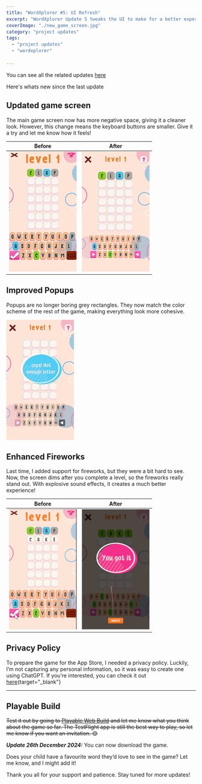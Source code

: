 ```yaml
---
title: "WordXplorer #5: UI Refresh"
excerpt: "WordXplorer Update 5 tweaks the UI to make for a better experience"
coverImage: "./new_game_screen.jpg"
category: "project updates"
tags:
  - "project updates"
  - "wordxplorer"

---
```


You can see all the related updates [here](/tags/wordxplorer)

Here's whats new since the last update

## Updated game screen

The main game screen now has more negative space, giving it a cleaner look. However, this change means the keyboard buttons are smaller. Give it a try and let me know how it feels!

|                  Before                   |                   After                   |
|:-----------------------------------------:|:-----------------------------------------:|
| ![Old Game Screen](./old_game_screen.jpg) | ![New Game Screen](./new_game_screen.jpg) |

## Improved Popups

Popups are no longer boring grey rectangles. They now match the color scheme of the rest of the game, making everything look more cohesive.

![Popups](./popups.jpg)

## Enhanced Fireworks

Last time, I added support for fireworks, but they were a bit hard to see. Now, the screen dims after you complete a level, so the fireworks really stand out. With explosive sound effects, it creates a much better experience!

|                Before                 |                 After                 |
|:-------------------------------------:|:-------------------------------------:|
| ![Old Fireworks](./old_fireworks.gif) | ![New Fireworks](./new_fireworks.gif) |

## Privacy Policy

To prepare the game for the App Store, I needed a privacy policy. Luckily, I’m not capturing any personal information, so it was easy to create one using ChatGPT. If you’re interested, you can check it out [here](/assets/downloads/Privacy_Policy_WordXplore.pdf){target="\_blank"}

---

## Playable Build

~~Test it out by going to [Playable Web Build](https://golden-pony-d2c3f0.netlify.app/) and let me know what you think
about the game so far. The TestFlight app is still the best way to play, so let me know if you want an invitation. 😊~~

**_Update 26th December 2024:_** You can now download the game.

<?# AppStoreBadges AppStoreLinkText="Get WordXplorer on App Store" AppStoreLinkUrl="wordxplorer-guess-the-word/id6504664783" GooglePlayLinkText="Get WordXplorer on Play Store" GooglePlayLinkUrl="com.glhf.wordleforkids"/?>

Does your child have a favourite word they’d love to see in the game? Let me know, and I might add it!

Thank you all for your support and patience. Stay tuned for more updates!